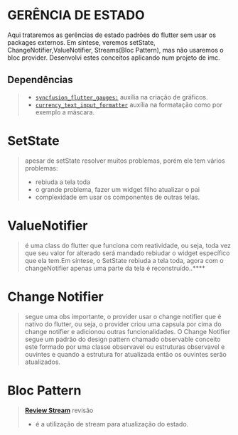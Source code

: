 # GERÊNCIA DE ESTADO

Aqui trataremos as gerências de estado padrões do flutter sem usar os packages externos. Em síntese, veremos setState, ChangeNotifier,ValueNotifier, Streams(Bloc Pattern), mas não usaremos o bloc provider. Desenvolvi estes conceitos aplicando num projeto de imc.

## Dependências
> - [`syncfusion_flutter_gauges:`]() auxília na criação de gráficos.
> - [`currency_text_input_formatter`]() auxília na formatação como por exemplo a máscara.

# SetState
> apesar de setState resolver muitos problemas, porém ele tem vários problemas:
> - rebiuda a tela toda
> - o grande problema, fazer um widget filho atualizar o pai
> - complexidade em usar os componentes de outras telas.

# ValueNotifier
> é uma class do flutter que funciona com reatividade, ou seja, toda vez que seu valor for alterado será mandado rebiudar o widget específico que ela tem.Em síntese, o SetState rebiuda a tela toda, agora com o changeNotifier apenas uma parte da tela é reconstruído..****

# Change Notifier
> segue uma obs importante, o provider usar o change notifier que é nativo do flutter, ou seja, o provider criou uma capsula por cima do change notifier e adicionou outras funcionalidades.
> O Change Notifier segue um padrão do design pattern chamado observable conceito este formado por uma classe observavel ou estruturas observavel e ouvintes e quando a estrutura for atualizada então os ouvintes serão atualizados.


# Bloc Pattern
> [**Review Stream**](https://github.com/jcarloscody/dart_Stream) revisão
> - é a utilização de stream para atualização do estado.
> 